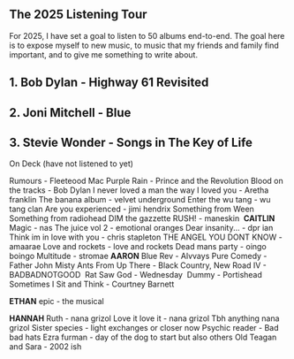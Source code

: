 ## The 2025 Listening Tour

For 2025, I have set a goal to listen to 50 albums end-to-end. The goal here is to expose myself to new music, to music that my friends and family find important, and to give me something to write about.


## 1. Bob Dylan - Highway 61 Revisited

## 2. Joni Mitchell - Blue

## 3. Stevie Wonder - Songs in The Key of Life



On Deck (have not listened to yet)

Rumours - Fleeteood Mac
Purple Rain - Prince and the Revolution
Blood on the tracks - Bob Dylan
I never loved a man the way I loved you - Aretha franklin
The banana album - velvet underground
Enter the wu tang - wu tang clan
Are you experienced - jimi hendrix
Something from Ween
Something from radiohead
DIM the gazzette
RUSH! - maneskin 
**CAITLIN**
Magic - nas
The juice vol 2 - emotional oranges
Dear insanity... - dpr ian
Think im in love with you - chris stapleton
THE ANGEL YOU DONT KNOW - amaarae
Love and rockets - love and rockets
Dead mans party - oingo boingo
Multitude - stromae
**AARON**
Blue Rev - Alvvays
Pure Comedy - Father John Misty
Ants From Up There - Black Country, New Road
IV - BADBADNOTGOOD 
Rat Saw God - Wednesday 
Dummy - Portishead
Sometimes I Sit and Think - Courtney Barnett

**ETHAN**
epic - the musical


**HANNAH**
Ruth - nana grizol
Love it love it - nana grizol
Tbh anything nana grizol
Sister species - light exchanges or closer now
Psychic reader - Bad bad hats
Ezra furman - day of the dog to start but also others
Old Teagan and Sara - 2002 ish
